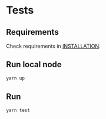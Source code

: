# Tests
## Requirements
Check requirements in [INSTALLATION](INSTALLATION.md).

## Run local node
```sh
yarn up
```

## Run
```sh
yarn test
```